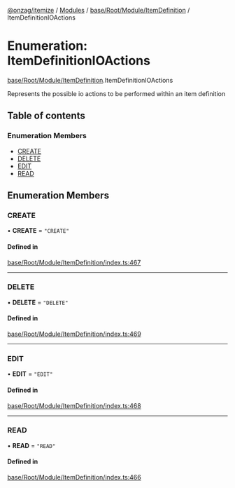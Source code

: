 [@onzag/itemize](../README.md) / [Modules](../modules.md) / [base/Root/Module/ItemDefinition](../modules/base_Root_Module_ItemDefinition.md) / ItemDefinitionIOActions

# Enumeration: ItemDefinitionIOActions

[base/Root/Module/ItemDefinition](../modules/base_Root_Module_ItemDefinition.md).ItemDefinitionIOActions

Represents the possible io actions to be performed
within an item definition

## Table of contents

### Enumeration Members

- [CREATE](base_Root_Module_ItemDefinition.ItemDefinitionIOActions.md#create)
- [DELETE](base_Root_Module_ItemDefinition.ItemDefinitionIOActions.md#delete)
- [EDIT](base_Root_Module_ItemDefinition.ItemDefinitionIOActions.md#edit)
- [READ](base_Root_Module_ItemDefinition.ItemDefinitionIOActions.md#read)

## Enumeration Members

### CREATE

• **CREATE** = ``"CREATE"``

#### Defined in

[base/Root/Module/ItemDefinition/index.ts:467](https://github.com/onzag/itemize/blob/73e0c39e/base/Root/Module/ItemDefinition/index.ts#L467)

___

### DELETE

• **DELETE** = ``"DELETE"``

#### Defined in

[base/Root/Module/ItemDefinition/index.ts:469](https://github.com/onzag/itemize/blob/73e0c39e/base/Root/Module/ItemDefinition/index.ts#L469)

___

### EDIT

• **EDIT** = ``"EDIT"``

#### Defined in

[base/Root/Module/ItemDefinition/index.ts:468](https://github.com/onzag/itemize/blob/73e0c39e/base/Root/Module/ItemDefinition/index.ts#L468)

___

### READ

• **READ** = ``"READ"``

#### Defined in

[base/Root/Module/ItemDefinition/index.ts:466](https://github.com/onzag/itemize/blob/73e0c39e/base/Root/Module/ItemDefinition/index.ts#L466)
